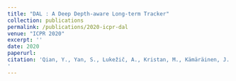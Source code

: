 ```yaml
---
title: "DAL : A Deep Depth-aware Long-term Tracker"
collection: publications
permalink: /publications/2020-icpr-dal
venue: "ICPR 2020"
excerpt: ''
date: 2020
paperurl:
citation: 'Qian, Y., Yan, S., Lukežič, A., Kristan, M., Kämäräinen, J. K., & Matas, J. (2021, January). DAL: A Deep Depth-Aware Long-term Tracker. In 2020 25th International Conference on Pattern Recognition (ICPR) (pp. 7825-7832). IEEE.
'
---
```

